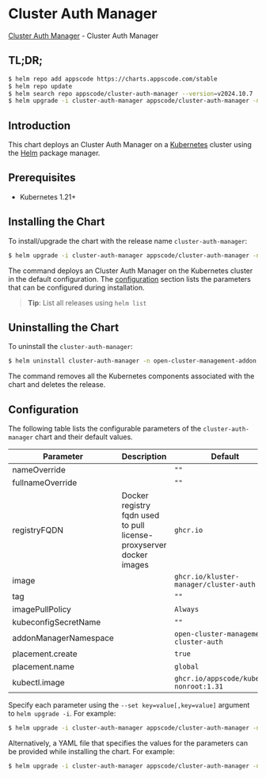 # Cluster Auth Manager

[Cluster Auth Manager](https://github.com/kluster-manager/cluster-auth) - Cluster Auth Manager

## TL;DR;

```bash
$ helm repo add appscode https://charts.appscode.com/stable
$ helm repo update
$ helm search repo appscode/cluster-auth-manager --version=v2024.10.7
$ helm upgrade -i cluster-auth-manager appscode/cluster-auth-manager -n open-cluster-management-addon --create-namespace --version=v2024.10.7
```

## Introduction

This chart deploys an Cluster Auth Manager on a [Kubernetes](http://kubernetes.io) cluster using the [Helm](https://helm.sh) package manager.

## Prerequisites

- Kubernetes 1.21+

## Installing the Chart

To install/upgrade the chart with the release name `cluster-auth-manager`:

```bash
$ helm upgrade -i cluster-auth-manager appscode/cluster-auth-manager -n open-cluster-management-addon --create-namespace --version=v2024.10.7
```

The command deploys an Cluster Auth Manager on the Kubernetes cluster in the default configuration. The [configuration](#configuration) section lists the parameters that can be configured during installation.

> **Tip**: List all releases using `helm list`

## Uninstalling the Chart

To uninstall the `cluster-auth-manager`:

```bash
$ helm uninstall cluster-auth-manager -n open-cluster-management-addon
```

The command removes all the Kubernetes components associated with the chart and deletes the release.

## Configuration

The following table lists the configurable parameters of the `cluster-auth-manager` chart and their default values.

|       Parameter       |                             Description                             |                      Default                       |
|-----------------------|---------------------------------------------------------------------|----------------------------------------------------|
| nameOverride          |                                                                     | <code>""</code>                                    |
| fullnameOverride      |                                                                     | <code>""</code>                                    |
| registryFQDN          | Docker registry fqdn used to pull license-proxyserver docker images | <code>ghcr.io</code>                               |
| image                 |                                                                     | <code>ghcr.io/kluster-manager/cluster-auth</code>  |
| tag                   |                                                                     | <code>""</code>                                    |
| imagePullPolicy       |                                                                     | <code>Always</code>                                |
| kubeconfigSecretName  |                                                                     | <code>""</code>                                    |
| addonManagerNamespace |                                                                     | <code>open-cluster-management-cluster-auth</code>  |
| placement.create      |                                                                     | <code>true</code>                                  |
| placement.name        |                                                                     | <code>global</code>                                |
| kubectl.image         |                                                                     | <code>ghcr.io/appscode/kubectl-nonroot:1.31</code> |


Specify each parameter using the `--set key=value[,key=value]` argument to `helm upgrade -i`. For example:

```bash
$ helm upgrade -i cluster-auth-manager appscode/cluster-auth-manager -n open-cluster-management-addon --create-namespace --version=v2024.10.7 --set registryFQDN=ghcr.io
```

Alternatively, a YAML file that specifies the values for the parameters can be provided while
installing the chart. For example:

```bash
$ helm upgrade -i cluster-auth-manager appscode/cluster-auth-manager -n open-cluster-management-addon --create-namespace --version=v2024.10.7 --values values.yaml
```
